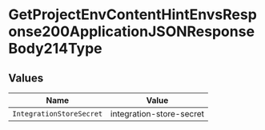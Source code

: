 # GetProjectEnvContentHintEnvsResponse200ApplicationJSONResponseBody214Type


## Values

| Name                     | Value                    |
| ------------------------ | ------------------------ |
| `IntegrationStoreSecret` | integration-store-secret |